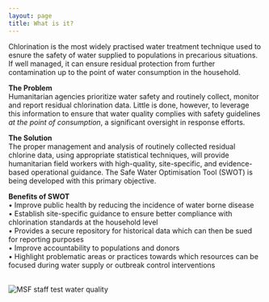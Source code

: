 ```yaml
---
layout: page
title: What is it?
---
```


Chlorination is the most widely practised water treatment technique used to esnure the safety of water supplied to populations in precarious situations. If well managed, it can ensure residual protection from further contamination up to the point of water consumption in the household.

<b>The Problem</b><br>
Humanitarian agencies prioritize water safety and routinely collect, monitor and report residual chlorination data. Little is done, however, to leverage this information to ensure that water quality complies with safety guidelines <em>at the point of consumption</em>, a significant oversight in response efforts.

<b>The Solution</b><br>
The proper management and analysis of routinely collected residual chlorine data, using appropriate statistical techniques, will provide humanitarian field workers with high-quality, site-specific, and evidence-based operational guidance. The Safe Water Optimisation Tool (SWOT) is being developed with this primary objective.

<b>Benefits of SWOT</b><br>
•	Improve public health by reducing the incidence of water borne disease<br>
•	Establish site-specific guidance to ensure better compliance with chlorination standards at the household level<br>
•	Provides a secure repository for historical data which can then be sued for reporting purposes<br>
•	Improve accountability to populations and donors<br>
•	Highlight problematic areas or practices towards which resources can be focused during water supply or outbreak control interventions<br>
<br>
<div>  <img src="{{ site.baseurl }}/public/images/SWOTpic2_cropped.jpeg" alt="MSF staff test water quality">
</div>

